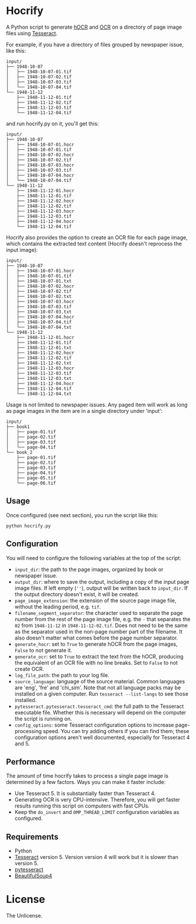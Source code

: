 # Hocrify

A Python script to generate [hOCR](https://en.wikipedia.org/wiki/HOCR) and [OCR](https://en.wikipedia.org/wiki/Optical_character_recognition) on a directory of page image files using [Tesseract](https://tesseract-ocr.github.io/tessdoc/).

For example, if you have a directory of files grouped by newspaper issue, like this:

```
input/
├── 1948-10-07
│   ├── 1948-10-07-01.tif
│   ├── 1948-10-07-02.tif
│   ├── 1948-10-07-03.tif
│   └── 1948-10-07-04.tif
└── 1948-11-12
    ├── 1948-11-12-01.tif
    ├── 1948-11-12-02.tif
    ├── 1948-11-12-03.tif
    └── 1948-11-12-04.tif

```

and run hocrify.py on it, you'll get this:

```
input/
├── 1948-10-07
│   ├── 1948-10-07-01.hocr
│   ├── 1948-10-07-01.tif
│   ├── 1948-10-07-02.hocr
│   ├── 1948-10-07-02.tif
│   ├── 1948-10-07-03.hocr
│   ├── 1948-10-07-03.tif
│   ├── 1948-10-07-04.hocr
│   └── 1948-10-07-04.tif
└── 1948-11-12
    ├── 1948-11-12-01.hocr
    ├── 1948-11-12-01.tif
    ├── 1948-11-12-02.hocr
    ├── 1948-11-12-02.tif
    ├── 1948-11-12-03.hocr
    ├── 1948-11-12-03.tif
    ├── 1948-11-12-04.hocr
    └── 1948-11-12-04.tif
```

Hocrify also provides the option to create an OCR file for each page image, which contains the extracted text content (Hocrify doesn't reprocess the input image):

```
input/
├── 1948-10-07
│   ├── 1948-10-07-01.hocr
│   ├── 1948-10-07-01.tif
│   ├── 1948-10-07-01.txt
│   ├── 1948-10-07-02.hocr
│   ├── 1948-10-07-02.tif
│   ├── 1948-10-07-02.txt
│   ├── 1948-10-07-03.hocr
│   ├── 1948-10-07-03.tif
│   ├── 1948-10-07-03.txt
│   ├── 1948-10-07-04.hocr
│   ├── 1948-10-07-04.tif
│   └── 1948-10-07-04.txt
└── 1948-11-12
    ├── 1948-11-12-01.hocr
    ├── 1948-11-12-01.tif
    ├── 1948-11-12-01.txt
    ├── 1948-11-12-02.hocr
    ├── 1948-11-12-02.tif
    ├── 1948-11-12-02.txt
    ├── 1948-11-12-03.hocr
    ├── 1948-11-12-03.tif
    ├── 1948-11-12-03.txt
    ├── 1948-11-12-04.hocr
    ├── 1948-11-12-04.tif
    └── 1948-11-12-04.txt
```
Usage is not limited to newspaper issues. Any paged item will work as long as page images in the item are in a single directory under 'input':

```
input/
├── book1
│   ├── page-01.tif
│   ├── page-02.tif
│   ├── page-03.tif
│   └── page-04.tif
└── book_2
    ├── page-01.tif
    ├── page-02.tif
    ├── page-03.tif
    ├── page-04.tif
    ├── page-05.tif
    └── page-06.tif
```

## Usage

Once configured (see next section), you run the script like this:

`python hocrify.py`

## Configuration

You will need to configure the following variables at the top of the script:

* `input_dir`: the path to the page images, organized by book or newspaper issue.
* `output_dir`: where to save the output, including a copy of the input page image files. If left empty (`''`), output will be written back to `input_dir`. If the output directory doesn't exist, it will be created.
* `page_image_extension`: the extension of the source page image file, without the leading period, e.g. `tif`.
* `filename_segment_separator`: the character used to separate the page number from the rest of the page image file, e.g. the `-` that separates the `02` from `1948-11-12` in `1948-11-12-02.tif`. Does not need to be the same as the separator used in the non-page number part of the filename. It also doesn't matter what comes before the page number separator.
* `generate_hocr`: set to `True` to generate hOCR from the page images, `False` to not generate it.
* `generate_ocr`: set to `True` to extract the text from the hOCR, producing the equivalent of an OCR file with no line breaks. Set to `False` to not create OCR.
* `log_file_path`: the path to your log file.
* `source_language`: language of the source material. Common languages are 'eng', 'fre' and 'chi_sim'. Note that not all language packs may be installed on a given computer. Run `tesseract --list-langs` to see those installed.
* `pytesseract.pytesseract.tesseract_cmd`: the full path to the Tesseract executable file. Whether this is necessary will depend on the computer the script is running on.
* `config_options`: some Tesseract configuration options to increase page-processing speed. You can try adding others if you can find them; these configuration options aren't well documented, especially for Tesseract 4 and 5.

## Performance

The amount of time hocrify takes to process a single page image is determined by a few factors. Ways you can make it faster include:

- Use Tesseract 5. It is substantially faster than Tesseract 4.
- Generating OCR is very CPU-intensive. Therefore, you will get faster results running this script on computers with fast CPUs.
- Keep the `do_invert` and `OMP_THREAD_LIMIT` configuration variables as configured.

## Requirements

- Python
- [Tesseract](https://tesseract-ocr.github.io/tessdoc/) version 5. Version version 4 will work but it is slower than version 5.
- [pytesseract](https://pypi.org/project/pytesseract/)
- [BeautifulSoup4](https://pypi.org/project/beautifulsoup4/)

# License

The Unlicense.

